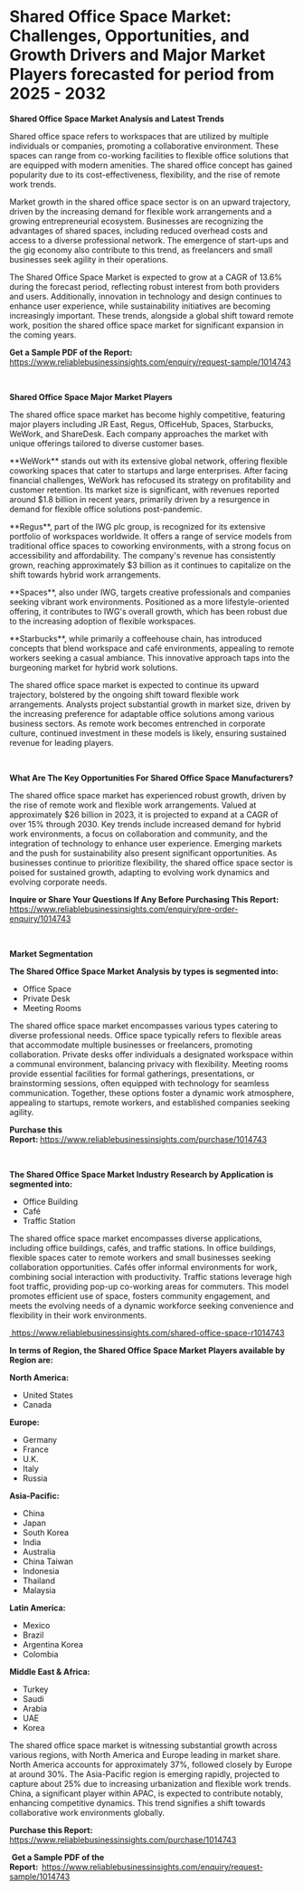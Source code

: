 <p><h1>Shared Office Space Market: Challenges, Opportunities, and Growth Drivers and Major Market Players forecasted for period from 2025 - 2032</h1></p><p><strong>Shared Office Space Market Analysis and Latest Trends</strong></p>
<p><p>Shared office space refers to workspaces that are utilized by multiple individuals or companies, promoting a collaborative environment. These spaces can range from co-working facilities to flexible office solutions that are equipped with modern amenities. The shared office concept has gained popularity due to its cost-effectiveness, flexibility, and the rise of remote work trends.</p><p>Market growth in the shared office space sector is on an upward trajectory, driven by the increasing demand for flexible work arrangements and a growing entrepreneurial ecosystem. Businesses are recognizing the advantages of shared spaces, including reduced overhead costs and access to a diverse professional network. The emergence of start-ups and the gig economy also contribute to this trend, as freelancers and small businesses seek agility in their operations.</p><p>The Shared Office Space Market is expected to grow at a CAGR of 13.6% during the forecast period, reflecting robust interest from both providers and users. Additionally, innovation in technology and design continues to enhance user experience, while sustainability initiatives are becoming increasingly important. These trends, alongside a global shift toward remote work, position the shared office space market for significant expansion in the coming years.</p></p>
<p><strong>Get a Sample PDF of the Report:&nbsp;</strong> <a href="https://www.reliablebusinessinsights.com/enquiry/request-sample/1014743?utm_campaign=3178&utm_medium=2&utm_source=Github&utm_content=ia&utm_term=17042025&utm_id=shared-office-space">https://www.reliablebusinessinsights.com/enquiry/request-sample/1014743</a></p>
<p>&nbsp;</p>
<p><strong>Shared Office Space Major Market Players</strong></p>
<p><p>The shared office space market has become highly competitive, featuring major players including JR East, Regus, OfficeHub, Spaces, Starbucks, WeWork, and ShareDesk. Each company approaches the market with unique offerings tailored to diverse customer bases.</p><p>**WeWork** stands out with its extensive global network, offering flexible coworking spaces that cater to startups and large enterprises. After facing financial challenges, WeWork has refocused its strategy on profitability and customer retention. Its market size is significant, with revenues reported around $1.8 billion in recent years, primarily driven by a resurgence in demand for flexible office solutions post-pandemic.</p><p>**Regus**, part of the IWG plc group, is recognized for its extensive portfolio of workspaces worldwide. It offers a range of service models from traditional office spaces to coworking environments, with a strong focus on accessibility and affordability. The company's revenue has consistently grown, reaching approximately $3 billion as it continues to capitalize on the shift towards hybrid work arrangements.</p><p>**Spaces**, also under IWG, targets creative professionals and companies seeking vibrant work environments. Positioned as a more lifestyle-oriented offering, it contributes to IWG's overall growth, which has been robust due to the increasing adoption of flexible workspaces.</p><p>**Starbucks**, while primarily a coffeehouse chain, has introduced concepts that blend workspace and café environments, appealing to remote workers seeking a casual ambiance. This innovative approach taps into the burgeoning market for hybrid work solutions.</p><p>The shared office space market is expected to continue its upward trajectory, bolstered by the ongoing shift toward flexible work arrangements. Analysts project substantial growth in market size, driven by the increasing preference for adaptable office solutions among various business sectors. As remote work becomes entrenched in corporate culture, continued investment in these models is likely, ensuring sustained revenue for leading players.</p></p>
<p>&nbsp;</p>
<p><strong>What Are The Key Opportunities For Shared Office Space Manufacturers?</strong></p>
<p><p>The shared office space market has experienced robust growth, driven by the rise of remote work and flexible work arrangements. Valued at approximately $26 billion in 2023, it is projected to expand at a CAGR of over 15% through 2030. Key trends include increased demand for hybrid work environments, a focus on collaboration and community, and the integration of technology to enhance user experience. Emerging markets and the push for sustainability also present significant opportunities. As businesses continue to prioritize flexibility, the shared office space sector is poised for sustained growth, adapting to evolving work dynamics and evolving corporate needs.</p></p>
<p><strong>Inquire or Share Your Questions If Any Before Purchasing This Report:</strong> <a href="https://www.reliablebusinessinsights.com/enquiry/pre-order-enquiry/1014743?utm_campaign=3178&utm_medium=2&utm_source=Github&utm_content=ia&utm_term=17042025&utm_id=shared-office-space">https://www.reliablebusinessinsights.com/enquiry/pre-order-enquiry/1014743</a></p>
<p>&nbsp;</p>
<p><strong>Market Segmentation</strong></p>
<p><strong>The Shared Office Space Market Analysis by types is segmented into:</strong></p>
<p><ul><li>Office Space</li><li>Private Desk</li><li>Meeting Rooms</li></ul></p>
<p><p>The shared office space market encompasses various types catering to diverse professional needs. Office space typically refers to flexible areas that accommodate multiple businesses or freelancers, promoting collaboration. Private desks offer individuals a designated workspace within a communal environment, balancing privacy with flexibility. Meeting rooms provide essential facilities for formal gatherings, presentations, or brainstorming sessions, often equipped with technology for seamless communication. Together, these options foster a dynamic work atmosphere, appealing to startups, remote workers, and established companies seeking agility.</p></p>
<p><strong>Purchase this Report:&nbsp;</strong><a href="https://www.reliablebusinessinsights.com/purchase/1014743?utm_campaign=3178&utm_medium=2&utm_source=Github&utm_content=ia&utm_term=17042025&utm_id=shared-office-space">https://www.reliablebusinessinsights.com/purchase/1014743</a></p>
<p>&nbsp;</p>
<p><strong>The Shared Office Space Market Industry Research by Application is segmented into:</strong></p>
<p><ul><li>Office Building</li><li>Café</li><li>Traffic Station</li></ul></p>
<p><p>The shared office space market encompasses diverse applications, including office buildings, cafés, and traffic stations. In office buildings, flexible spaces cater to remote workers and small businesses seeking collaboration opportunities. Cafés offer informal environments for work, combining social interaction with productivity. Traffic stations leverage high foot traffic, providing pop-up co-working areas for commuters. This model promotes efficient use of space, fosters community engagement, and meets the evolving needs of a dynamic workforce seeking convenience and flexibility in their work environments.</p></p>
<p><a href="https://www.reliablebusinessinsights.com/shared-office-space-r1014743?utm_campaign=3178&utm_medium=2&utm_source=Github&utm_content=ia&utm_term=17042025&utm_id=shared-office-space">&nbsp;https://www.reliablebusinessinsights.com/shared-office-space-r1014743</a></p>
<p><strong>In terms of Region, the Shared Office Space Market Players available by Region are:</strong></p>
<p>
    <p> <strong> North America: </strong>
        <ul>
            <li>United States</li>
            <li>Canada</li>
        </ul>
        </p> 
    <p> <strong> Europe: </strong>
        <ul>
            <li>Germany</li>
            <li>France</li>
            <li>U.K.</li>
            <li>Italy</li>
            <li>Russia</li>
        </ul>
        </p> 
    <p> <strong> Asia-Pacific: </strong>
        <ul>
            <li>China</li>
            <li>Japan</li>
            <li>South Korea</li>
            <li>India</li>
            <li>Australia</li>
            <li>China Taiwan</li>
            <li>Indonesia</li>
            <li>Thailand</li>
            <li>Malaysia</li>
        </ul>
        </p> 
    <p> <strong> Latin America: </strong>
        <ul>
            <li>Mexico</li>
            <li>Brazil</li>
            <li>Argentina Korea</li>
            <li>Colombia</li>
        </ul>
        </p> 
    <p> <strong> Middle East & Africa: </strong>
        <ul>
            <li>Turkey</li>
            <li>Saudi</li>
            <li>Arabia</li>
            <li>UAE</li>
            <li>Korea</li>
        </ul>
    </p>
    </p>
<p><p>The shared office space market is witnessing substantial growth across various regions, with North America and Europe leading in market share. North America accounts for approximately 37%, followed closely by Europe at around 30%. The Asia-Pacific region is emerging rapidly, projected to capture about 25% due to increasing urbanization and flexible work trends. China, a significant player within APAC, is expected to contribute notably, enhancing competitive dynamics. This trend signifies a shift towards collaborative work environments globally.</p></p>
<p><strong>Purchase this Report: </strong><a href="https://www.reliablebusinessinsights.com/purchase/1014743?utm_campaign=3178&utm_medium=2&utm_source=Github&utm_content=ia&utm_term=17042025&utm_id=shared-office-space">https://www.reliablebusinessinsights.com/purchase/1014743</a></p>
<p>&nbsp;<strong>Get a Sample PDF of the Report:&nbsp;&nbsp;</strong><a href="https://www.reliablebusinessinsights.com/enquiry/request-sample/1014743?utm_campaign=3178&utm_medium=2&utm_source=Github&utm_content=ia&utm_term=17042025&utm_id=shared-office-space">https://www.reliablebusinessinsights.com/enquiry/request-sample/1014743</a></p>
<p><strong></strong></p>
<p><p></p><p></p><p></p></p>
